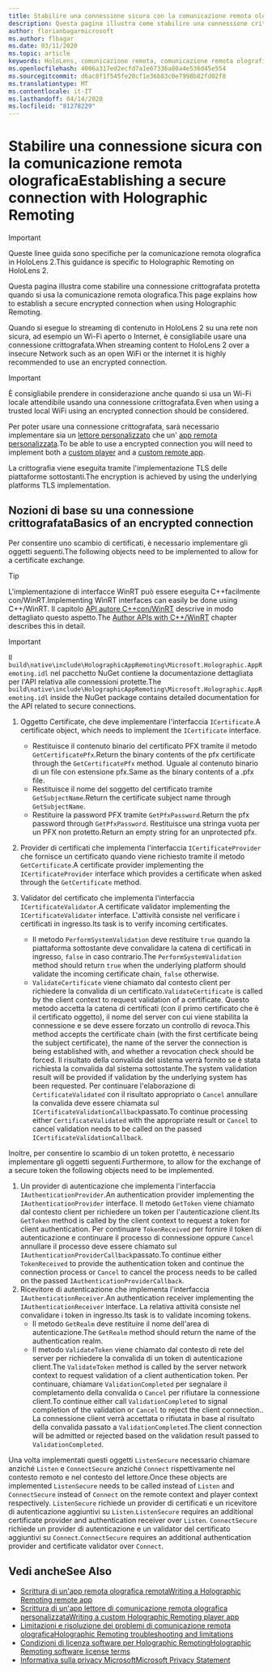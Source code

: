 ```yaml
---
title: Stabilire una connessione sicura con la comunicazione remota olografica
description: Questa pagina illustra come stabilire una connessione crittografata protetta quando si usa la comunicazione remota olografica.
author: florianbagarmicrosoft
ms.author: flbagar
ms.date: 03/11/2020
ms.topic: article
keywords: HoloLens, comunicazione remota, comunicazione remota olografica
ms.openlocfilehash: 4006a317ed2ecfd7a1e67336a80a4e536d45e554
ms.sourcegitcommit: d6ac8f1f545fe20cf1e36b83c0e7998b82fd02f8
ms.translationtype: MT
ms.contentlocale: it-IT
ms.lasthandoff: 04/14/2020
ms.locfileid: "81278229"
---
```

# <a name="establishing-a-secure-connection-with-holographic-remoting"></a><span data-ttu-id="05628-104">Stabilire una connessione sicura con la comunicazione remota olografica</span><span class="sxs-lookup"><span data-stu-id="05628-104">Establishing a secure connection with Holographic Remoting</span></span>

>[!IMPORTANT]
><span data-ttu-id="05628-105">Queste linee guida sono specifiche per la comunicazione remota olografica in HoloLens 2.</span><span class="sxs-lookup"><span data-stu-id="05628-105">This guidance is specific to Holographic Remoting on HoloLens 2.</span></span>

<span data-ttu-id="05628-106">Questa pagina illustra come stabilire una connessione crittografata protetta quando si usa la comunicazione remota olografica.</span><span class="sxs-lookup"><span data-stu-id="05628-106">This page explains how to establish a secure encrypted connection when using Holographic Remoting.</span></span>

<span data-ttu-id="05628-107">Quando si esegue lo streaming di contenuto in HoloLens 2 su una rete non sicura, ad esempio un Wi-Fi aperto o Internet, è consigliabile usare una connessione crittografata.</span><span class="sxs-lookup"><span data-stu-id="05628-107">When streaming content to HoloLens 2 over a insecure Network such as an open WiFi or the internet it is highly recommended to use an encrypted connection.</span></span>

>[!IMPORTANT]
><span data-ttu-id="05628-108">È consigliabile prendere in considerazione anche quando si usa un Wi-Fi locale attendibile usando una connessione crittografata.</span><span class="sxs-lookup"><span data-stu-id="05628-108">Even when using a trusted local WiFi using an encrypted connection should be considered.</span></span>

<span data-ttu-id="05628-109">Per poter usare una connessione crittografata, sarà necessario implementare sia un [lettore personalizzato](holographic-remoting-create-player.md) che un' [app remota personalizzata](holographic-remoting-create-host.md).</span><span class="sxs-lookup"><span data-stu-id="05628-109">To be able to use a encrypted connection you will need to implement both a [custom player](holographic-remoting-create-player.md) and a [custom remote app](holographic-remoting-create-host.md).</span></span>

<span data-ttu-id="05628-110">La crittografia viene eseguita tramite l'implementazione TLS delle piattaforme sottostanti.</span><span class="sxs-lookup"><span data-stu-id="05628-110">The encryption is achieved by using the underlying platforms TLS implementation.</span></span>

## <a name="basics-of-an-encrypted-connection"></a><span data-ttu-id="05628-111">Nozioni di base su una connessione crittografata</span><span class="sxs-lookup"><span data-stu-id="05628-111">Basics of an encrypted connection</span></span>

<span data-ttu-id="05628-112">Per consentire uno scambio di certificati, è necessario implementare gli oggetti seguenti.</span><span class="sxs-lookup"><span data-stu-id="05628-112">The following objects need to be implemented to allow for a certificate exchange.</span></span>

>[!TIP]
><span data-ttu-id="05628-113">L'implementazione di interfacce WinRT può essere eseguita C++facilmente con/WinRT.</span><span class="sxs-lookup"><span data-stu-id="05628-113">Implementing WinRT interfaces can easily be done using C++/WinRT.</span></span> <span data-ttu-id="05628-114">Il capitolo [API autore C++con/WinRT](https://docs.microsoft.com//windows/uwp/cpp-and-winrt-apis/author-apis) descrive in modo dettagliato questo aspetto.</span><span class="sxs-lookup"><span data-stu-id="05628-114">The [Author APIs with C++/WinRT](https://docs.microsoft.com//windows/uwp/cpp-and-winrt-apis/author-apis) chapter describes this in detail.</span></span>

>[!IMPORTANT]
><span data-ttu-id="05628-115">Il ```build\native\include\HolographicAppRemoting\Microsoft.Holographic.AppRemoting.idl``` nel pacchetto NuGet contiene la documentazione dettagliata per l'API relativa alle connessioni protette.</span><span class="sxs-lookup"><span data-stu-id="05628-115">The ```build\native\include\HolographicAppRemoting\Microsoft.Holographic.AppRemoting.idl``` inside the NuGet package contains detailed documentation for the API related to secure connections.</span></span>

1) <span data-ttu-id="05628-116">Oggetto Certificate, che deve implementare l'interfaccia ```ICertificate```.</span><span class="sxs-lookup"><span data-stu-id="05628-116">A certificate object, which needs to implement the ```ICertificate``` interface.</span></span>

    * <span data-ttu-id="05628-117">Restituisce il contenuto binario del certificato PFX tramite il metodo ```GetCertificatePfx```.</span><span class="sxs-lookup"><span data-stu-id="05628-117">Return the binary contents of the pfx certificate through the ```GetCertificatePfx``` method.</span></span> <span data-ttu-id="05628-118">Uguale al contenuto binario di un file con estensione pfx.</span><span class="sxs-lookup"><span data-stu-id="05628-118">Same as the binary contents of a .pfx file.</span></span>
    * <span data-ttu-id="05628-119">Restituisce il nome del soggetto del certificato tramite ```GetSubjectName```.</span><span class="sxs-lookup"><span data-stu-id="05628-119">Return the certificate subject name through ```GetSubjectName```.</span></span>
    * <span data-ttu-id="05628-120">Restituire la password PFX tramite ```GetPfxPassword```.</span><span class="sxs-lookup"><span data-stu-id="05628-120">Return the pfx password through ```GetPfxPassword```.</span></span> <span data-ttu-id="05628-121">Restituisce una stringa vuota per un PFX non protetto.</span><span class="sxs-lookup"><span data-stu-id="05628-121">Return an empty string for an unprotected pfx.</span></span>

2) <span data-ttu-id="05628-122">Provider di certificati che implementa l'interfaccia ```ICertificateProvider``` che fornisce un certificato quando viene richiesto tramite il metodo ```GetCertificate```.</span><span class="sxs-lookup"><span data-stu-id="05628-122">A certificate provider implementing the ```ICertificateProvider``` interface which provides a certificate when asked through the ```GetCertificate``` method.</span></span>

3) <span data-ttu-id="05628-123">Validator del certificato che implementa l'interfaccia ```ICertificateValidator```.</span><span class="sxs-lookup"><span data-stu-id="05628-123">A certificate validator implementing the ```ICertificateValidator``` interface.</span></span> <span data-ttu-id="05628-124">L'attività consiste nel verificare i certificati in ingresso.</span><span class="sxs-lookup"><span data-stu-id="05628-124">Its task is to verify incoming certificates.</span></span>
    * <span data-ttu-id="05628-125">Il metodo ```PerformSystemValidation``` deve restituire ```true``` quando la piattaforma sottostante deve convalidare la catena di certificati in ingresso, ```false``` in caso contrario.</span><span class="sxs-lookup"><span data-stu-id="05628-125">The ```PerformSystemValidation``` method should return ```true``` when the underlying platform should validate the incoming certificate chain, ```false``` otherwise.</span></span>
    * <span data-ttu-id="05628-126">```ValidateCertificate``` viene chiamato dal contesto client per richiedere la convalida di un certificato.</span><span class="sxs-lookup"><span data-stu-id="05628-126">```ValidateCertificate``` is called by the client context to request validation of a certificate.</span></span> <span data-ttu-id="05628-127">Questo metodo accetta la catena di certificati (con il primo certificato che è il certificato oggetto), il nome del server con cui viene stabilita la connessione e se deve essere forzato un controllo di revoca.</span><span class="sxs-lookup"><span data-stu-id="05628-127">This method accepts the certificate chain (with the first certificate being the subject certificate), the name of the server the connection is being established with, and whether a revocation check should be forced.</span></span> <span data-ttu-id="05628-128">Il risultato della convalida del sistema verrà fornito se è stata richiesta la convalida dal sistema sottostante.</span><span class="sxs-lookup"><span data-stu-id="05628-128">The system validation result will be provided if validation by the underlying system has been requested.</span></span> <span data-ttu-id="05628-129">Per continuare l'elaborazione di ```CertificateValidated``` con il risultato appropriato o ```Cancel``` annullare la convalida deve essere chiamata sul ```ICertificateValidationCallback```passato.</span><span class="sxs-lookup"><span data-stu-id="05628-129">To continue processing either ```CertificateValidated``` with the appropriate result or ```Cancel``` to cancel validation needs to be called on the passed ```ICertificateValidationCallback```.</span></span>

<span data-ttu-id="05628-130">Inoltre, per consentire lo scambio di un token protetto, è necessario implementare gli oggetti seguenti.</span><span class="sxs-lookup"><span data-stu-id="05628-130">Furthermore, to allow for the exchange of a secure token the following objects need to be implemented.</span></span>

1) <span data-ttu-id="05628-131">Un provider di autenticazione che implementa l'interfaccia ```IAuthenticationProvider```.</span><span class="sxs-lookup"><span data-stu-id="05628-131">An authentication provider implementing the ```IAuthenticationProvider``` interface.</span></span> <span data-ttu-id="05628-132">Il metodo ```GetToken``` viene chiamato dal contesto client per richiedere un token per l'autenticazione client.</span><span class="sxs-lookup"><span data-stu-id="05628-132">Its ```GetToken``` method is called by the client context to request a token for client authentication.</span></span> <span data-ttu-id="05628-133">Per continuare ```TokenReceived``` per fornire il token di autenticazione e continuare il processo di connessione oppure ```Cancel``` annullare il processo deve essere chiamato sul ```IAuthenticationProviderCallback```passato.</span><span class="sxs-lookup"><span data-stu-id="05628-133">To continue either ```TokenReceived``` to provide the authentication token and continue the connection process or ```Cancel``` to cancel the process needs to be called on the passed ```IAuthenticationProviderCallback```.</span></span>
2) <span data-ttu-id="05628-134">Ricevitore di autenticazione che implementa l'interfaccia ```IAuthenticationReceiver```.</span><span class="sxs-lookup"><span data-stu-id="05628-134">An authentication receiver implementing the ```IAuthenticationReceiver``` interface.</span></span> <span data-ttu-id="05628-135">La relativa attività consiste nel convalidare i token in ingresso.</span><span class="sxs-lookup"><span data-stu-id="05628-135">Its task is to validate incoming tokens.</span></span>
    * <span data-ttu-id="05628-136">Il metodo ```GetRealm``` deve restituire il nome dell'area di autenticazione.</span><span class="sxs-lookup"><span data-stu-id="05628-136">The ```GetRealm``` method should return the name of the authentication realm.</span></span>
    * <span data-ttu-id="05628-137">Il metodo ```ValidateToken``` viene chiamato dal contesto di rete del server per richiedere la convalida di un token di autenticazione client.</span><span class="sxs-lookup"><span data-stu-id="05628-137">The ```ValidateToken``` method is called by the server network context to request validation of a client authentication token.</span></span> <span data-ttu-id="05628-138">Per continuare, chiamare ```ValidationCompleted``` per segnalare il completamento della convalida o ```Cancel``` per rifiutare la connessione client.</span><span class="sxs-lookup"><span data-stu-id="05628-138">To continue either call ```ValidationCompleted``` to signal completion of the validation or ```Cancel``` to reject the client connection..</span></span> <span data-ttu-id="05628-139">La connessione client verrà accettata o rifiutata in base al risultato della convalida passato a ```ValidationCompleted```.</span><span class="sxs-lookup"><span data-stu-id="05628-139">The client connection will be admitted or rejected based on the validation result passed to ```ValidationCompleted```.</span></span> 

<span data-ttu-id="05628-140">Una volta implementati questi oggetti ```ListenSecure``` necessario chiamare anziché ```Listen``` e ```ConnectSecure``` anziché ```Connect``` rispettivamente nel contesto remoto e nel contesto del lettore.</span><span class="sxs-lookup"><span data-stu-id="05628-140">Once these objects are implemented ```ListenSecure``` needs to be called instead of ```Listen``` and ```ConnectSecure``` instead of ```Connect``` on the remote context and player context respectively.</span></span> <span data-ttu-id="05628-141">```ListenSecure``` richiede un provider di certificati e un ricevitore di autenticazione aggiuntivi su ```Listen```.</span><span class="sxs-lookup"><span data-stu-id="05628-141">```ListenSecure``` requires an additional certificate provider and authentication receiver over ```Listen```.</span></span> <span data-ttu-id="05628-142">```ConnectSecure``` richiede un provider di autenticazione e un validator del certificato aggiuntivi su ```Connect```.</span><span class="sxs-lookup"><span data-stu-id="05628-142">```ConnectSecure``` requires an additional authentication provider and certificate validator over ```Connect```.</span></span>

## <a name="see-also"></a><span data-ttu-id="05628-143">Vedi anche</span><span class="sxs-lookup"><span data-stu-id="05628-143">See Also</span></span>
* [<span data-ttu-id="05628-144">Scrittura di un'app remota olografica remota</span><span class="sxs-lookup"><span data-stu-id="05628-144">Writing a Holographic Remoting remote app</span></span>](holographic-remoting-create-host.md)
* [<span data-ttu-id="05628-145">Scrittura di un'app lettore di comunicazione remota olografica personalizzata</span><span class="sxs-lookup"><span data-stu-id="05628-145">Writing a custom Holographic Remoting player app</span></span>](holographic-remoting-create-player.md)
* [<span data-ttu-id="05628-146">Limitazioni e risoluzione dei problemi di comunicazione remota olografica</span><span class="sxs-lookup"><span data-stu-id="05628-146">Holographic Remoting troubleshooting and limitations</span></span>](holographic-remoting-troubleshooting.md)
* [<span data-ttu-id="05628-147">Condizioni di licenza software per Holographic Remoting</span><span class="sxs-lookup"><span data-stu-id="05628-147">Holographic Remoting software license terms</span></span>](https://docs.microsoft.com//legal/mixed-reality/microsoft-holographic-remoting-software-license-terms)
* [<span data-ttu-id="05628-148">Informativa sulla privacy Microsoft</span><span class="sxs-lookup"><span data-stu-id="05628-148">Microsoft Privacy Statement</span></span>](https://go.microsoft.com/fwlink/?LinkId=521839)
